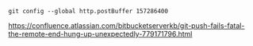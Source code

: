 
```shell
git config --global http.postBuffer 157286400
```
https://confluence.atlassian.com/bitbucketserverkb/git-push-fails-fatal-the-remote-end-hung-up-unexpectedly-779171796.html